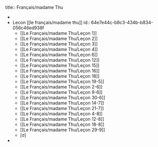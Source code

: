 title:: Français/madame Thu

-
- Lecon [[le français/madame thu]]
  id:: 64e7e44c-b8c3-434b-b834-056c46ed938f
	- [[Le Français/madame Thu/Leçon 1]]
	- [[Le Français/madame Thu/Leçon 2]]
	- [[Le Français/madame Thu/Leçon 3]]
	- [[Le Français/madame Thu/Leçon 4]]
	- [[Le Français/madame Thu/Leçon 6]]
	- [[Le Français/madame Thu/Leçon 12]]
	- [[Le Français/madame Thu/Leçon 15]]
	- [[Le Français/madame Thu/Leçon 16]]
	- [[Le Français/madame Thu/Leçon 18]]
	- [[Le Français/madame Thu/Leçon 19-5]]
	- [[Le Français/madame Thu/Leçon 2-6]]
	- [[Le Français/madame Thu/Leçon 9-6]]
	- [[Le Français/madame Thu/Leçon 30-6]]
	- [[Le Français/madame Thu/Leçon 14-7]]
	- [[Le Français/madame Thu/Leçon 21-7]]
	- [[Le Français/madame Thu/Leçon 4-8]]
	- [[Le Français/madame Thu/Leçon 12-8]]
	- [[Le Français/madame Thu/Leçon 18-8]]
	- [[Le Français/madame Thu/Leçon 29-9]]
	- [ơ]
-